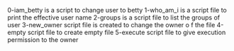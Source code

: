 0-iam_betty is a script to change user to betty
1-who_am_i is a script file to print the effective user name
2-groups is a script file to list the groups  of user
3-new_owner script file is created to change the owner o f the file
4-empty script file to create empty file
5-execute script file to give execution permission to the owner
